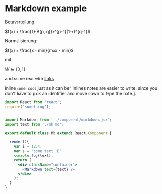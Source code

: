 # Markdown example

Betaverteilung:

$f(x) = \frac{1}{B(p, q)}x^{p-1}(1-x)^{q-1}$

Normalisierung:

$f(x) = \frac{x - min}{max - min}$

mit

$W \in [0, 1]$

and some text with [links](http://www.syndesi.de)

inline `some code` just as it can be^[Inlines notes are easier to write, since you don't have to pick an identifier and move down to type the note.].



```jsx
import React from 'react';
require('something');


import Markdown from '../component/markdown.jsx';
import text from './mk.md';

export default class Mk extends React.Component {

  render(){
    var i = 1234;
    var s = "some text :D"
    console.log(text);
    return (
      <div className="container">
        <Markdown text={text} />
      </div>
    );
  }
}
```